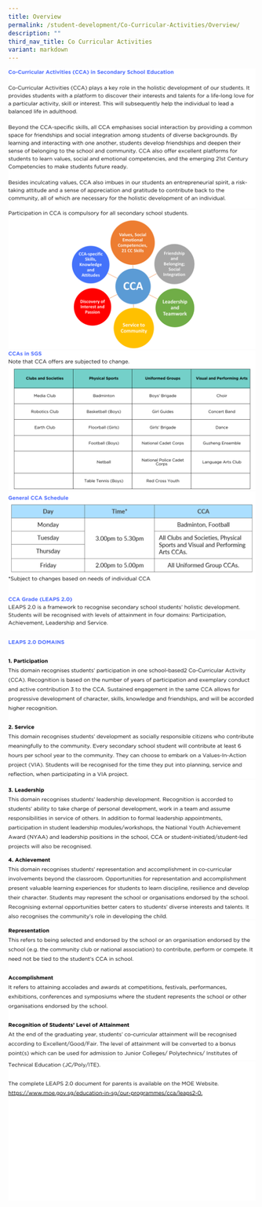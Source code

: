```yaml
---
title: Overview
permalink: /student-development/Co-Curricular-Activities/Overview/
description: ""
third_nav_title: Co Curricular Activities
variant: markdown
---
```

![](/images/ccaoverview2024__1_.png)
![](/images/ccaoverview2024__2_.png)
![](/images/ccaoverview2024__3_.png)
![](/images/ccaoverview2024__4_.png)

![](/images/ccaoverview2024__5_.png)
![](/images/ccaoverview2024__6_.png)
![](/images/ccaoverview2024__7_.png)
**<a href="”https://www.moe.gov.sg/education-in-sg/our-programmes/cca/leaps2-0”">**![](/images/School_Website.png)</a>
